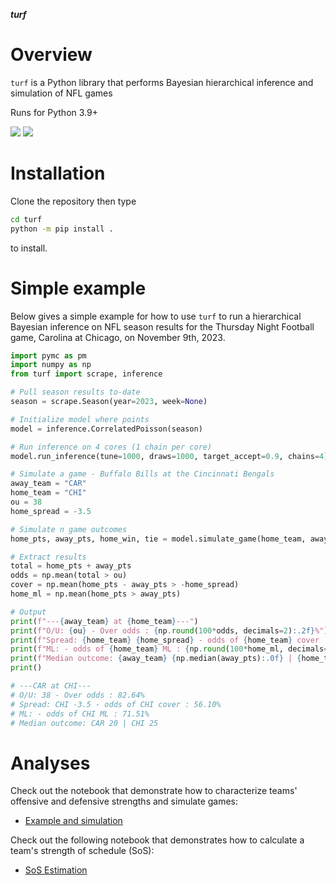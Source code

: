 ***turf***

Overview
========

`turf` is a Python library that performs Bayesian hierarchical inference and simulation of NFL games

Runs for Python 3.9+

<p>
<a href="https://github.com/dflemin3/turf">
<img src="https://img.shields.io/badge/GitHub-dflemin3%2Fturf-blue.svg?style=flat"></a>
<a href="https://github.com/dflemin3/turf/blob/master/LICENSE">
<img src="https://img.shields.io/badge/license-MIT-blue.svg?style=flat"></a>
</p>

Installation
============

Clone the repository then type
```bash
cd turf
python -m pip install .
```
to install.

Simple example
==============

Below gives a simple example for how to use `turf` to run a hierarchical Bayesian inference on NFL season results
for the Thursday Night Football game, Carolina at Chicago, on November 9th, 2023.

```python
import pymc as pm
import numpy as np
from turf import scrape, inference

# Pull season results to-date
season = scrape.Season(year=2023, week=None)

# Initialize model where points
model = inference.CorrelatedPoisson(season)

# Run inference on 4 cores (1 chain per core)
model.run_inference(tune=1000, draws=1000, target_accept=0.9, chains=4)

# Simulate a game - Buffalo Bills at the Cincinnati Bengals
away_team = "CAR"
home_team = "CHI"
ou = 38
home_spread = -3.5

# Simulate n game outcomes
home_pts, away_pts, home_win, tie = model.simulate_game(home_team, away_team, n=1000, seed=None)

# Extract results
total = home_pts + away_pts
odds = np.mean(total > ou)
cover = np.mean(home_pts - away_pts > -home_spread)
home_ml = np.mean(home_pts > away_pts)

# Output
print(f"---{away_team} at {home_team}---")
print(f"O/U: {ou} - Over odds : {np.round(100*odds, decimals=2):.2f}%")
print(f"Spread: {home_team} {home_spread} - odds of {home_team} cover : {np.round(100*cover, decimals=2):.2f}%") 
print(f"ML: - odds of {home_team} ML : {np.round(100*home_ml, decimals=2):.2f}%")
print(f"Median outcome: {away_team} {np.median(away_pts):.0f} | {home_team} {np.median(home_pts):.0f}")
print()

# ---CAR at CHI---
# O/U: 38 - Over odds : 82.64%
# Spread: CHI -3.5 - odds of CHI cover : 56.10%
# ML: - odds of CHI ML : 71.51%
# Median outcome: CAR 20 | CHI 25
```

Analyses
========

Check out the notebook that demonstrate how to characterize teams' offensive and defensive strengths and simulate games:
- [Example and simulation](https://github.com/dflemin3/turf/blob/main/examples/example.ipynb)

Check out the following notebook that demonstrates how to calculate a team's strength of schedule (SoS):
- [SoS Estimation](https://github.com/dflemin3/turf/blob/main/examples/sos.ipynb)

